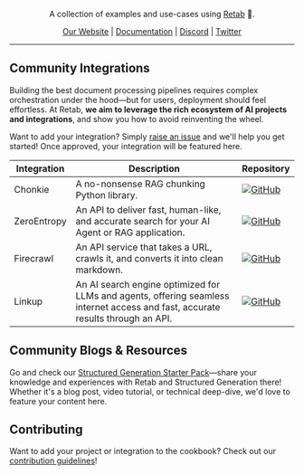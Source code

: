 <div align="center" style="margin-bottom: 1em;">

A collection of examples and use-cases using [Retab](https://retab.com) 🩷.

[Our Website](https://retab.com) | [Documentation](https://docs.retab.com/get-started/introduction) | [Discord](https://discord.com/invite/vc5tWRPqag) | [Twitter](https://x.com/retabdev)

</div>

---

## Community Integrations

Building the best document processing pipelines requires complex orchestration under the hood—but for users, deployment should feel effortless. At Retab, **we aim to leverage the rich ecosystem of AI projects and integrations**, and show you how to avoid reinventing the wheel.

Want to add your integration? Simply [raise an issue](https://github.com/retab-dev/retab/issues/new) and we'll help you get started! Once approved, your integration will be featured here.

| Integration | Description | Repository |
|-------------|-------------|------------|
| Chonkie | A no-nonsense RAG chunking Python library. | [![GitHub](https://img.shields.io/badge/GitHub-181717?style=plastic&logo=github&logoColor=white&labelColor=464646)](https://github.com/chonkie-inc/chonkie) |
| ZeroEntropy | An API to deliver fast, human-like, and accurate search for your AI Agent or RAG application. | [![GitHub](https://img.shields.io/badge/GitHub-181717?style=plastic&logo=github&logoColor=white&labelColor=464646)](https://github.com/ZeroEntropy-AI) |
| Firecrawl | An API service that takes a URL, crawls it, and converts it into clean markdown. | [![GitHub](https://img.shields.io/badge/GitHub-181717?style=plastic&logo=github&logoColor=white&labelColor=464646)](https://github.com/mendableai/firecrawl) |
| Linkup | An AI search engine optimized for LLMs and agents, offering seamless internet access and fast, accurate results through an API. | [![GitHub](https://img.shields.io/badge/GitHub-181717?style=plastic&logo=github&logoColor=white&labelColor=464646)](https://github.com/LinkupPlatform) |

## Community Blogs & Resources

Go and check our [Structured Generation Starter Pack](https://github.com/retab-dev/structured-generation-starter-pack)—share your knowledge and experiences with Retab and Structured Generation there! Whether it's a blog post, video tutorial, or technical deep-dive, we'd love to feature your content here.

## Contributing

Want to add your project or integration to the cookbook? Check out our [contribution guidelines](../CONTRIBUTING.md)!